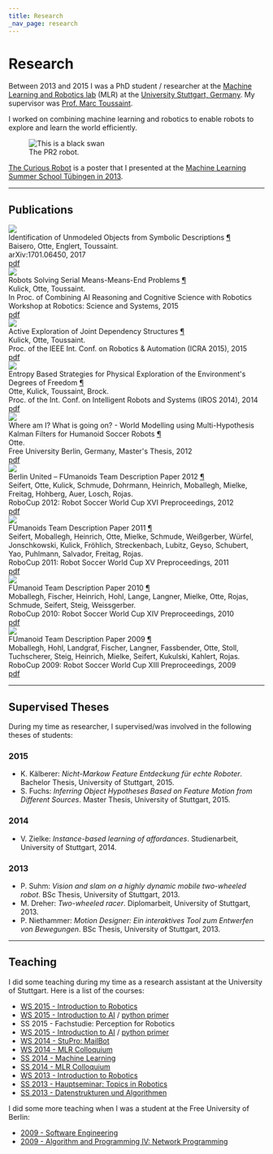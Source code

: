 ```yaml
---
title: Research
_nav_page: research
---
```


# Research

Between 2013 and 2015 I was a PhD student / researcher at the
[Machine Learning and Robotics lab](http://www.ipvs.uni-stuttgart.de/abteilungen/mlr/) (MLR)
at  the [University Stuttgart, Germany](http://www.uni-stuttgart.de).
My supervisor was [Prof. Marc Toussaint](https://www.user.tu-berlin.de/mtoussai/).

I worked on combining machine learning and robotics to enable robots to explore and learn the world efficiently.

<figure>
  <img alt="This is a black swan" src="/static/images/tcr/livingroom.jpg" />
  <figcaption>The PR2 robot.</figcaption>
</figure>

[The Curious Robot](tcr.html) is a poster that I presented at the [Machine Learning
Summer School Tübingen in 2013](http://mlss.tuebingen.mpg.de/2013/2013/index.html).

---

## <a name="publications"></a>Publications

  <a name="baisero2017identification"></a>
  <aside>
    <a href="/static/pdfs/baisero2017identification.pdf">
      <img src="/static/pdfs/baisero2017identification.png" />
    </a>
  </aside>
  <div class="paper-title">
    Identification of Unmodeled Objects from Symbolic Descriptions
    <a href="#baisero2017identification">¶</a>
  </div>
  <div class="paper-author">
    Baisero, Otte, Englert, Toussaint.
  </div>
  <div class="paper-rest">
    arXiv:1701.06450, 2017
  </div>
  <div class="paper-links">
    <a href="/static/pdfs/baisero2017identification.pdf">pdf</a>
  </div>
  <div style="clear: both;"></div>
  <a name="kulick2015robots"></a>
  <aside>
    <a href="/static/pdfs/kulick2015robots.pdf">
      <img src="/static/pdfs/kulick2015robots.png" />
    </a>
  </aside>
  <div class="paper-title">
    Robots Solving Serial Means-Means-End Problems
    <a href="#kulick2015robots">¶</a>
  </div>
  <div class="paper-author">
    Kulick, Otte, Toussaint.
  </div>
  <div class="paper-rest">
    In Proc. of Combining AI Reasoning and Cognitive Science with Robotics Workshop at Robotics: Science and Systems, 2015 
  </div>
  <div class="paper-links">
    <a href="/static/pdfs/kulick2015robots.pdf">pdf</a>
  </div>
  <div style="clear: both;"></div>
  <a name="kulick2015active"></a>
  <aside>
    <a href="/static/pdfs/kulick2015active.pdf">
      <img src="/static/pdfs/kulick2015active.png" />
    </a>
  </aside>
  <div class="paper-title">
    Active Exploration of Joint Dependency Structures
    <a href="#dummy">¶</a>
  </div>
  <div class="paper-author">
    Kulick, Otte, Toussaint.
  </div>
  <div class="paper-rest">
    Proc. of the IEEE Int. Conf. on Robotics & Automation (ICRA 2015), 2015
  </div>
  <div class="paper-links">
    <a href="/static/pdfs/kulick2015active.pdf">pdf</a>
  </div>
  <div style="clear: both;"></div>
  <a name="otte2014entropy"></a>
  <aside>
    <a href="/static/pdfs/otte2014entropy.pdf">
      <img src="/static/pdfs/otte2014entropy.png" />
    </a>
  </aside>
  <div class="paper-title">
    Entropy Based Strategies for Physical Exploration of the Environment's Degrees of Freedom
    <a href="#otte2014entropy">¶</a>
  </div>
  <div class="paper-author">
    Otte, Kulick, Toussaint, Brock.
  </div>
  <div class="paper-rest">
    Proc. of the Int. Conf. on Intelligent Robots and Systems (IROS 2014), 2014
  </div>
  <div class="paper-links">
    <a href="/static/pdfs/otte2014entropy.pdf">pdf</a>
  </div>
  <div style="clear: both;"></div>
  <a name="Otte2012Master"></a>
  <aside>
    <a href="/static/pdfs/Otte2012Master.pdf">
      <img src="/static/pdfs/Otte2012Master.png" />
    </a>
  </aside>
  <div class="paper-title">
    Where am I? What is going on? - World Modelling using Multi-Hypothesis Kalman Filters for Humanoid Soccer Robots
    <a href="#Otte2012Master">¶</a>
  </div>
  <div class="paper-author">
    Otte.
  </div>
  <div class="paper-rest">
    Free University Berlin, Germany, Master's Thesis, 2012 
  </div>
  <div class="paper-links">
    <a href="/static/pdfs/Otte2012Master.pdf">pdf</a>
  </div>
  <div style="clear: both;"></div>
  <a name="FumanoidsTDP2012"></a>
  <aside>
    <a href="/static/pdfs/FumanoidsTDP2012.pdf">
      <img src="/static/pdfs/FumanoidsTDP2012.png" />
    </a>
  </aside>
  <div class="paper-title">
    Berlin United – FUmanoids Team Description Paper 2012
    <a href="#FumanoidsTDP2012">¶</a>
  </div>
  <div class="paper-author">
    Seifert, Otte, Kulick, Schmude, Dohrmann, Heinrich, Moballegh, Mielke, Freitag, Hohberg, Auer, Losch, Rojas.
  </div>
  <div class="paper-rest">
    RoboCup 2012: Robot Soccer World Cup XVI Preproceedings, 2012
  </div>
  <div class="paper-links">
    <a href="/static/pdfs/FumanoidsTDP2012.pdf">pdf</a>
  </div>
  <div style="clear: both;"></div>
  <a name="FumanoidsTDP2011"></a>
  <aside>
    <a href="/static/pdfs/FumanoidsTDP2011.pdf">
      <img src="/static/pdfs/FumanoidsTDP2011.png" />
    </a>
  </aside>
  <div class="paper-title">
    FUmanoids Team Description Paper 2011
    <a href="#FumanoidsTDP2011">¶</a>
  </div>
  <div class="paper-author">
  Seifert, Moballegh, Heinrich, Otte, Mielke, Schmude, Weißgerber, Würfel, Jonschkowski, Kulick, Fröhlich, Streckenbach, Lubitz, Geyso, Schubert, Yao, Puhlmann, Salvador, Freitag, Rojas.
  </div>
  <div class="paper-rest">
    RoboCup 2011: Robot Soccer World Cup XV Preproceedings, 2011 
  </div>
  <div class="paper-links">
    <a href="/static/pdfs/FumanoidsTDP2011.pdf">pdf</a>
  </div>
  <div style="clear: both;"></div>
  <a name="FumanoidsTDP2010"></a>
  <aside>
    <a href="/static/pdfs/FumanoidsTDP2010.pdf">
      <img src="/static/pdfs/FumanoidsTDP2010.png" />
    </a>
  </aside>
  <div class="paper-title">
    FUmanoid Team Description Paper 2010
    <a href="#FumanoidsTDP2010">¶</a>
  </div>
  <div class="paper-author">
  Moballegh, Fischer, Heinrich, Hohl, Lange, Langner, Mielke, Otte, Rojas, Schmude, Seifert, Steig, Weissgerber.
  </div>
  <div class="paper-rest">
    RoboCup 2010: Robot Soccer World Cup XIV Preproceedings, 2010 
  </div>
  <div class="paper-links">
    <a href="/static/pdfs/FumanoidsTDP2010.pdf">pdf</a>
  </div>
  <div style="clear: both;"></div>
  <a name="FumanoidsTDP2009"></a>
  <aside>
    <a href="/static/pdfs/FumanoidsTDP2009.pdf">
      <img src="/static/pdfs/FumanoidsTDP2009.png" />
    </a>
  </aside>
  <div class="paper-title">
    FUmanoid Team Description Paper 2009
    <a href="#FumanoidsTDP2009">¶</a>
  </div>
  <div class="paper-author">
Moballegh, Hohl, Landgraf, Fischer, Langner, Fassbender, Otte, Stoll, Tuchscherer, Steig, Heinrich, Mielke, Seifert, Kukulski, Kahlert, Rojas.
  </div>
  <div class="paper-rest">
    RoboCup 2009: Robot Soccer World Cup XIII Preproceedings, 2009 
  </div>
  <div class="paper-links">
    <a href="/static/pdfs/FumanoidsTDP2009.pdf">pdf</a>
  </div>

---

## <a name="supervised"></a>Supervised Theses

During my time as researcher, I supervised/was involved in the following theses of students:

### 2015

- K. Kälberer: *Nicht-Markow Feature Entdeckung für echte Roboter*. Bachelor Thesis, University of Stuttgart, 2015.
- S. Fuchs: *Inferring Object Hypotheses Based on Feature Motion from Different Sources*. Master Thesis, University of Stuttgart, 2015.

### 2014

- V. Zielke: *Instance-based learning of affordances*. Studienarbeit, University of Stuttgart, 2014.

### 2013

- P. Suhm: *Vision and slam on a highly dynamic mobile two-wheeled robot*. BSc Thesis, University of Stuttgart, 2013.
- M. Dreher: *Two-wheeled racer*. Diplomarbeit, University of Stuttgart, 2013.
- P. Niethammer: *Motion Designer: Ein interaktives Tool zum Entwerfen von Bewegungen*. BSc Thesis, University of Stuttgart, 2013.

---

## <a name="teaching"></a>Teaching
I did some teaching during my time as a research assistant at the University of
Stuttgart.
Here is a list of the courses:

* [WS 2015 - Introduction to Robotics](https://ipvs.informatik.uni-stuttgart.de/mlr/teaching/robotics/)
* [WS 2015 - Introduction to AI](https://ipvs.informatik.uni-stuttgart.de/mlr/marc/teaching/15-ArtificialIntelligence/) / [python primer](https://github.com/sotte/ai_class_python_intro)
* SS 2015 - Fachstudie: Perception for Robotics
* [WS 2015 - Introduction to AI](https://ipvs.informatik.uni-stuttgart.de/mlr/marc/teaching/14-ArtificialIntelligence/) / [python primer](https://github.com/sotte/ai_class_python_intro)
* [WS 2014 - StuPro: MailBot](http://www.ipvs.uni-stuttgart.de/abteilungen/mlr/lehre/lehrveranstaltungen/ss14/Studienprojekt_Mailbot.html)
* [WS 2014 - MLR Colloquium](http://ipvs.informatik.uni-stuttgart.de/mlr/colloquia/)
* [SS 2014 - Machine Learning](http://ipvs.informatik.uni-stuttgart.de/mlr/marc/teaching/14-MachineLearning/)
* [SS 2014 - MLR Colloquium](http://ipvs.informatik.uni-stuttgart.de/mlr/colloquia/)
* [WS 2013 - Introduction to Robotics](http://ipvs.informatik.uni-stuttgart.de/mlr/marc/teaching/13-Robotics/)
* [SS 2013 - Hauptseminar: Topics in Robotics](http://ipvs.informatik.uni-stuttgart.de/mlr/teaching/13-SeminarRobotics/)
* [SS 2013 - Datenstrukturen und Algorithmen](http://www.vis.uni-stuttgart.de/lehre/dsa2013)

I did some more teaching when I was a student at the Free University of Berlin:

* [2009 - Software Engineering](http://www.inf.fu-berlin.de/w/SE/VorlesungSoftwaretechnik2009)
* [2009 - Algorithm and Programming IV: Network Programming](https://www.inf.fu-berlin.de/lehre/WS09/alpv/)
